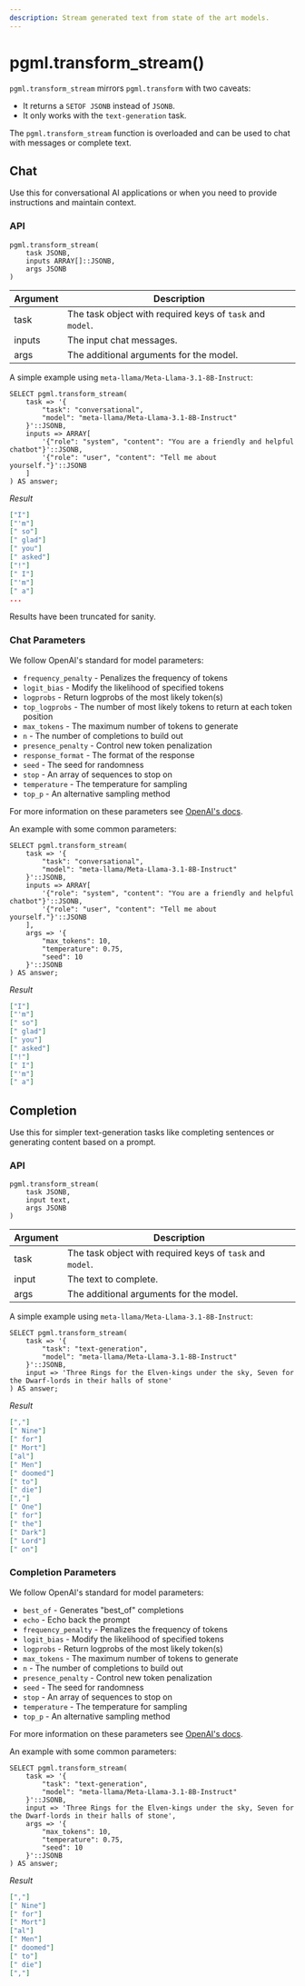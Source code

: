 ```yaml
---
description: Stream generated text from state of the art models.
---
```


# pgml.transform_stream()

`pgml.transform_stream` mirrors `pgml.transform` with two caveats:
- It returns a `SETOF JSONB` instead of `JSONB`.
- It only works with the `text-generation` task.

The `pgml.transform_stream` function is overloaded and can be used to chat with messages or complete text.

## Chat

Use this for conversational AI applications or when you need to provide instructions and maintain context.

### API

```postgresql
pgml.transform_stream(
    task JSONB,
    inputs ARRAY[]::JSONB,
    args JSONB
)
```

| Argument | Description |
|----------|-------------|
| task | The task object with required keys of `task` and `model`. |
| inputs | The input chat messages. | 
| args | The additional arguments for the model. |

A simple example using `meta-llama/Meta-Llama-3.1-8B-Instruct`:

```postgresql
SELECT pgml.transform_stream(
    task => '{
        "task": "conversational",
        "model": "meta-llama/Meta-Llama-3.1-8B-Instruct"
    }'::JSONB,
    inputs => ARRAY[
        '{"role": "system", "content": "You are a friendly and helpful chatbot"}'::JSONB,
        '{"role": "user", "content": "Tell me about yourself."}'::JSONB
    ]
) AS answer;
```
_Result_

```json
["I"]
["'m"]
[" so"]
[" glad"]
[" you"]
[" asked"]
["!"]
[" I"]
["'m"]
[" a"]
...
```
Results have been truncated for sanity.

### Chat Parameters

We follow OpenAI's standard for model parameters:
- `frequency_penalty` - Penalizes the frequency of tokens
- `logit_bias` - Modify the likelihood of specified tokens
- `logprobs` - Return logprobs of the most likely token(s)
- `top_logprobs` - The number of most likely tokens to return at each token position
- `max_tokens` - The maximum number of tokens to generate
- `n` - The number of completions to build out
- `presence_penalty` - Control new token penalization
- `response_format` - The format of the response
- `seed` - The seed for randomness
- `stop` - An array of sequences to stop on
- `temperature` - The temperature for sampling
- `top_p` - An alternative sampling method

For more information on these parameters see [OpenAI's docs](https://platform.openai.com/docs/api-reference/chat).

An example with some common parameters:

```postgresql
SELECT pgml.transform_stream(
    task => '{
        "task": "conversational",
        "model": "meta-llama/Meta-Llama-3.1-8B-Instruct"
    }'::JSONB,
    inputs => ARRAY[
        '{"role": "system", "content": "You are a friendly and helpful chatbot"}'::JSONB,
        '{"role": "user", "content": "Tell me about yourself."}'::JSONB
    ],
    args => '{
        "max_tokens": 10,
        "temperature": 0.75,
        "seed": 10
    }'::JSONB
) AS answer;
```

_Result_
```json
["I"]
["'m"]
[" so"]
[" glad"]
[" you"]
[" asked"]
["!"]
[" I"]
["'m"]
[" a"]
```

## Completion

Use this for simpler text-generation tasks like completing sentences or generating content based on a prompt.

### API

```postgresql
pgml.transform_stream(
    task JSONB,
    input text,
    args JSONB
)
```
| Argument | Description |
|----------|-------------|
| task | The task object with required keys of `task` and `model`. |
| input | The text to complete. | 
| args | The additional arguments for the model. |

A simple example using `meta-llama/Meta-Llama-3.1-8B-Instruct`:

```postgresql
SELECT pgml.transform_stream(
    task => '{
        "task": "text-generation",
        "model": "meta-llama/Meta-Llama-3.1-8B-Instruct"
    }'::JSONB,
    input => 'Three Rings for the Elven-kings under the sky, Seven for the Dwarf-lords in their halls of stone'
) AS answer;
```

_Result_

```json
[","]
[" Nine"]
[" for"]
[" Mort"]
["al"]
[" Men"]
[" doomed"]
[" to"]
[" die"]
[","]
[" One"]
[" for"]
[" the"]
[" Dark"]
[" Lord"]
[" on"]
```

### Completion Parameters

We follow OpenAI's standard for model parameters:
- `best_of` - Generates "best_of" completions
- `echo` - Echo back the prompt
- `frequency_penalty` - Penalizes the frequency of tokens
- `logit_bias` - Modify the likelihood of specified tokens
- `logprobs` - Return logprobs of the most likely token(s)
- `max_tokens` - The maximum number of tokens to generate
- `n` - The number of completions to build out
- `presence_penalty` - Control new token penalization
- `seed` - The seed for randomness
- `stop` - An array of sequences to stop on
- `temperature` - The temperature for sampling
- `top_p` - An alternative sampling method

For more information on these parameters see [OpenAI's docs](https://platform.openai.com/docs/api-reference/completions/create).

An example with some common parameters:

```postgresql
SELECT pgml.transform_stream(
    task => '{
        "task": "text-generation",
        "model": "meta-llama/Meta-Llama-3.1-8B-Instruct"
    }'::JSONB,
    input => 'Three Rings for the Elven-kings under the sky, Seven for the Dwarf-lords in their halls of stone',
    args => '{
        "max_tokens": 10,
        "temperature": 0.75,
        "seed": 10
    }'::JSONB
) AS answer;
```

_Result_

```json
[","]
[" Nine"]
[" for"]
[" Mort"]
["al"]
[" Men"]
[" doomed"]
[" to"]
[" die"]
[","]
```
